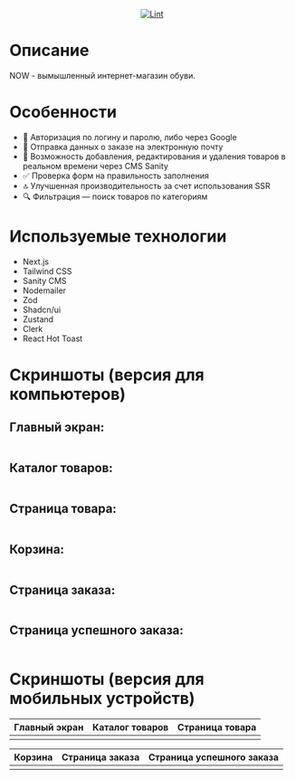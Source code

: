<div align="center">

<img src = "assets/logo.svg" alt=""/>

  
[![Lint](https://github.com/wisetreee/NOW-e-commerce-store/actions/workflows/lint.yml/badge.svg?branch=main)](https://github.com/wisetreee/NOW-e-commerce-store/actions/workflows/lint.yml)

</div>


# Описание
NOW - вымышленный интернет-магазин обуви. 
# Особенности
- :key: Авторизация по логину и паролю, либо через Google
- :email: Отправка данных о заказе на электронную почту
- :arrows_counterclockwise: Возможность добавления, редактирования и удаления товаров в реальном времени через CMS Sanity
- :white_check_mark: Проверка форм на правильность заполнения
- :top: Улучшенная производительность за счет использования SSR 
- :mag: Фильтрация — поиск товаров по категориям

# Используемые технологии
- Next.js
- Tailwind CSS
- Sanity CMS
- Nodemailer
- Zod
- Shadcn/ui
- Zustand
- Clerk
- React Hot Toast

  
# Скриншоты (версия для компьютеров)
##  Главный экран:
<img src = "assets/main page.png" alt=""/>

##  Каталог товаров:
<img src = "assets/catalog.png" alt=""/>

##  Страница товара:
<img src = "assets/product.png" alt=""/>

##  Корзина:
<img src = "assets/basket.png" alt=""/>

##  Страница заказа:
<img src = "assets/order.png" alt=""/>

##  Страница успешного заказа:
<img src = "assets/success.png" alt=""/>

# Скриншоты (версия для мобильных устройств)
  Главный экран                 |   Каталог товаров        |  Страница товара
:-------------------------:|:-------------------------:|:-------------------------:
<img src = "assets/main mobile.png" alt=""/> | <img src = "assets/catalog mobile.png" alt=""/> | <img src = "assets/product mobile.png" alt=""/>

  Корзина                 |   Страница заказа       |  Страница успешного заказа
:-------------------------:|:-------------------------:|:-------------------------:
<img src = "assets/basket mobile.png" alt=""/> | <img src = "assets/order mobile.png" alt=""/> | <img src = "assets/success mobile.png" alt=""/>

